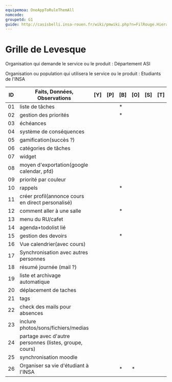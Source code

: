 ```yaml
---
equipemoa: OneAppToRuleThemAll
nomcode: 
groupetd: G1
guide: http://casisbelli.insa-rouen.fr/wiki/pmwiki.php?n=FilRouge.HierachiserBesoins
---
```


# Grille de Levesque

Organisation qui demande le service ou le produit : Département ASI

Organisation ou population qui utilisera le service ou le produit : Etudiants de l'INSA

| ID | Faits, Données, Observations                           | [Y] | [P] | [B] | [O] | [S] | [T] | [H] | [R] |
|----|--------------------------------------------------------|-----|-----|-----|-----|-----|-----|-----|-----|
| 01 | liste de tâches                                        |     |     |  *  |     |     |     |     | 26  |
| 02 | gestion des priorités                                  |     |     |  *  |     |     |     |     |     |
| 03 | échéances                                              |     |     |     |     |     |     |     |     |
| 04 | système de conséquences                                |     |     |     |     |     |     |     |     |
| 05 | gamification(succès ?)                                 |     |     |     |     |     |     |     |     |
| 06 | catégories de tâches                                   |     |     |     |     |     |     |     |     |
| 07 | widget                                                 |     |     |     |     |     |     |     |     |
| 08 | moyen d'exportation(google calendar, pfd)              |     |     |     |     |     |     |     |     |
| 09 | priorité par couleur                                   |     |     |     |     |     |     |     |     |
| 10 | rappels                                                |     |     |  *  |     |     |     |     |02   |
| 11 | créer profil(annonce cours en direct personalisé)      |     |     |     |     |     |     |     |     |
| 12 | comment aller à une salle                              |     |     |  *  |     |     |     |     | 26  |
| 13 | menu du RU/cafet                                       |     |     |     |     |     |     |     |     |
| 14 | agenda+todolist lié                                    |     |     |     |     |     |     |     |     |
| 15 | gestion des devoirs                                    |     |     |  *  |     |     |     |     |26   |
| 16 | Vue calendrier(avec cours)                             |     |     |     |     |     |     |     |     |
| 17 | Synchronisation avec autres personnes                  |     |     |     |     |     |     |     |     |
| 18 | résumé journée (mail ?)                                |     |     |     |     |     |     |     |     |
| 19 | liste et archivage automatique                         |     |     |     |     |     |     |     |     |
| 20 | déplacement de taches                                  |     |     |     |     |     |     |     |     |
| 21 | tags                                                   |     |     |     |     |     |     |     |     |
| 22 | check des mails pour absences                          |     |     |     |     |     |     |     |     |
| 23 | inclure photos/sons/fichiers/medias                    |     |     |     |     |     |     |     |     |
| 24 | partage avec d'autre personnes (listes, groupe, cours) |     |     |     |     |     |     |     |     |
| 25 | synchronisation moodle                                 |     |     |     |     |     |     |     |     |
| 26 | Organiser sa vie d'étudiant à l'INSA                   |     |     |  *  |  *  |     |     |     |     |
